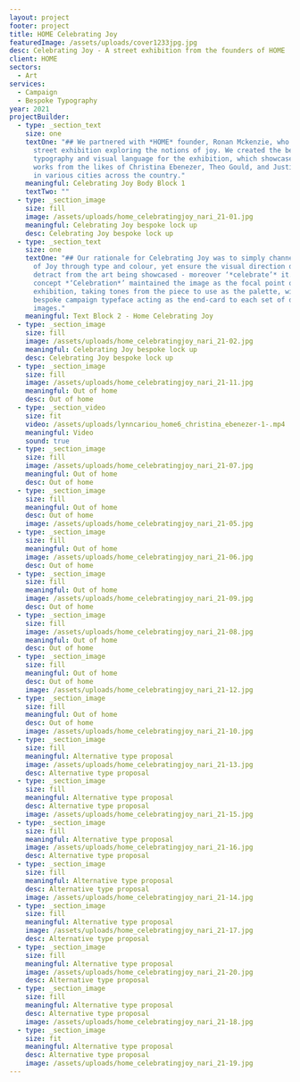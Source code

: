 ```yaml
---
layout: project
footer: project
title: HOME Celebrating Joy
featuredImage: /assets/uploads/cover1233jpg.jpg
desc: Celebrating Joy - A street exhibition from the founders of HOME
client: HOME
sectors:
  - Art
services:
  - Campaign
  - Bespoke Typography
year: 2021
projectBuilder:
  - type: _section_text
    size: one
    textOne: "## We partnered with *HOME* founder, Ronan Mckenzie, who curated a UK
      street exhibition exploring the notions of joy. We created the bespoke
      typography and visual language for the exhibition, which showcased the
      works from the likes of Christina Ebenezer, Theo Gould, and Justin Akomiah
      in various cities across the country."
    meaningful: Celebrating Joy Body Block 1
    textTwo: ""
  - type: _section_image
    size: fill
    image: /assets/uploads/home_celebratingjoy_nari_21-01.jpg
    meaningful: Celebrating Joy bespoke lock up
    desc: Celebrating Joy bespoke lock up
  - type: _section_text
    size: one
    textOne: "## Our rationale for Celebrating Joy was to simply channel the feeling
      of Joy through type and colour, yet ensure the visual direction did not
      detract from the art being showcased - moreover ‘*celebrate’* it. Our
      concept *‘Celebration*’ maintained the image as the focal point of the
      exhibition, taking tones from the piece to use as the palette, with the
      bespoke campaign typeface acting as the end-card to each set of duplicated
      images."
    meaningful: Text Block 2 - Home Celebrating Joy
  - type: _section_image
    size: fill
    image: /assets/uploads/home_celebratingjoy_nari_21-02.jpg
    meaningful: Celebrating Joy bespoke lock up
    desc: Celebrating Joy bespoke lock up
  - type: _section_image
    size: fill
    image: /assets/uploads/home_celebratingjoy_nari_21-11.jpg
    meaningful: Out of home
    desc: Out of home
  - type: _section_video
    size: fit
    video: /assets/uploads/lynncariou_home6_christina_ebenezer-1-.mp4
    meaningful: Video
    sound: true
  - type: _section_image
    size: fill
    image: /assets/uploads/home_celebratingjoy_nari_21-07.jpg
    meaningful: Out of home
    desc: Out of home
  - type: _section_image
    size: fill
    meaningful: Out of home
    desc: Out of home
    image: /assets/uploads/home_celebratingjoy_nari_21-05.jpg
  - type: _section_image
    size: fill
    meaningful: Out of home
    image: /assets/uploads/home_celebratingjoy_nari_21-06.jpg
    desc: Out of home
  - type: _section_image
    size: fill
    meaningful: Out of home
    image: /assets/uploads/home_celebratingjoy_nari_21-09.jpg
    desc: Out of home
  - type: _section_image
    size: fill
    image: /assets/uploads/home_celebratingjoy_nari_21-08.jpg
    meaningful: Out of home
    desc: Out of home
  - type: _section_image
    size: fill
    meaningful: Out of home
    desc: Out of home
    image: /assets/uploads/home_celebratingjoy_nari_21-12.jpg
  - type: _section_image
    size: fill
    meaningful: Out of home
    desc: Out of home
    image: /assets/uploads/home_celebratingjoy_nari_21-10.jpg
  - type: _section_image
    size: fill
    meaningful: Alternative type proposal
    image: /assets/uploads/home_celebratingjoy_nari_21-13.jpg
    desc: Alternative type proposal
  - type: _section_image
    size: fill
    meaningful: Alternative type proposal
    desc: Alternative type proposal
    image: /assets/uploads/home_celebratingjoy_nari_21-15.jpg
  - type: _section_image
    size: fill
    meaningful: Alternative type proposal
    image: /assets/uploads/home_celebratingjoy_nari_21-16.jpg
    desc: Alternative type proposal
  - type: _section_image
    size: fill
    meaningful: Alternative type proposal
    desc: Alternative type proposal
    image: /assets/uploads/home_celebratingjoy_nari_21-14.jpg
  - type: _section_image
    size: fill
    meaningful: Alternative type proposal
    image: /assets/uploads/home_celebratingjoy_nari_21-17.jpg
    desc: Alternative type proposal
  - type: _section_image
    size: fill
    meaningful: Alternative type proposal
    image: /assets/uploads/home_celebratingjoy_nari_21-20.jpg
    desc: Alternative type proposal
  - type: _section_image
    size: fill
    meaningful: Alternative type proposal
    desc: Alternative type proposal
    image: /assets/uploads/home_celebratingjoy_nari_21-18.jpg
  - type: _section_image
    size: fit
    meaningful: Alternative type proposal
    desc: Alternative type proposal
    image: /assets/uploads/home_celebratingjoy_nari_21-19.jpg
---
```

